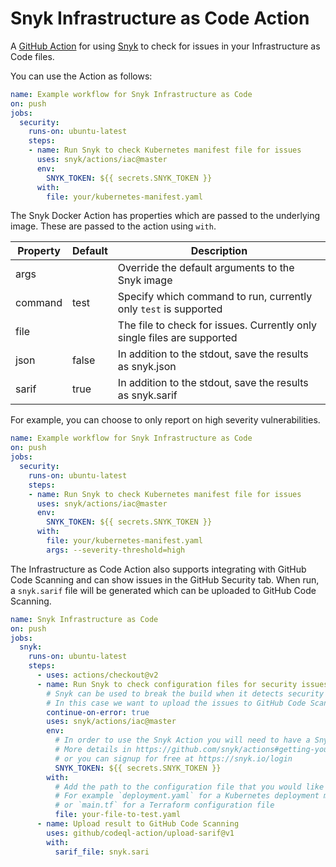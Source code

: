 # Snyk Infrastructure as Code Action

A [GitHub Action](https://github.com/features/actions) for using [Snyk](https://snyk.io) to check for
issues in your Infrastructure as Code files.

You can use the Action as follows:

```yaml
name: Example workflow for Snyk Infrastructure as Code
on: push
jobs:
  security:
    runs-on: ubuntu-latest
    steps:
    - name: Run Snyk to check Kubernetes manifest file for issues
      uses: snyk/actions/iac@master
      env:
        SNYK_TOKEN: ${{ secrets.SNYK_TOKEN }}
      with:
        file: your/kubernetes-manifest.yaml
```

The Snyk Docker Action has properties which are passed to the underlying image. These are
passed to the action using `with`.

| Property | Default | Description |
| --- | --- | --- |
| args |   | Override the default arguments to the Snyk image |
| command | test | Specify which command to run, currently only `test` is supported |
| file |    | The file to check for issues. Currently only single files are supported |
| json | false | In addition to the stdout, save the results as snyk.json |
| sarif | true | In addition to the stdout, save the results as snyk.sarif

For example, you can choose to only report on high severity vulnerabilities.

```yaml
name: Example workflow for Snyk Infrastructure as Code
on: push
jobs:
  security:
    runs-on: ubuntu-latest
    steps:
    - name: Run Snyk to check Kubernetes manifest file for issues
      uses: snyk/actions/iac@master
      env:
        SNYK_TOKEN: ${{ secrets.SNYK_TOKEN }}
      with:
        file: your/kubernetes-manifest.yaml
        args: --severity-threshold=high
```

The Infrastructure as Code Action also supports integrating with GitHub Code Scanning and can show issues in the GitHub Security tab. When run, a `snyk.sarif` file will be generated which can be uploaded to GitHub Code Scanning.

```yaml
name: Snyk Infrastructure as Code
on: push
jobs:
  snyk:
    runs-on: ubuntu-latest
    steps:
      - uses: actions/checkout@v2
      - name: Run Snyk to check configuration files for security issues
        # Snyk can be used to break the build when it detects security issues.
        # In this case we want to upload the issues to GitHub Code Scanning
        continue-on-error: true
        uses: snyk/actions/iac@master
        env:
          # In order to use the Snyk Action you will need to have a Snyk API token.
          # More details in https://github.com/snyk/actions#getting-your-snyk-token
          # or you can signup for free at https://snyk.io/login
          SNYK_TOKEN: ${{ secrets.SNYK_TOKEN }}
        with:
          # Add the path to the configuration file that you would like to test.
          # For example `deployment.yaml` for a Kubernetes deployment manifest
          # or `main.tf` for a Terraform configuration file
          file: your-file-to-test.yaml
      - name: Upload result to GitHub Code Scanning
        uses: github/codeql-action/upload-sarif@v1
        with:
          sarif_file: snyk.sari
```
